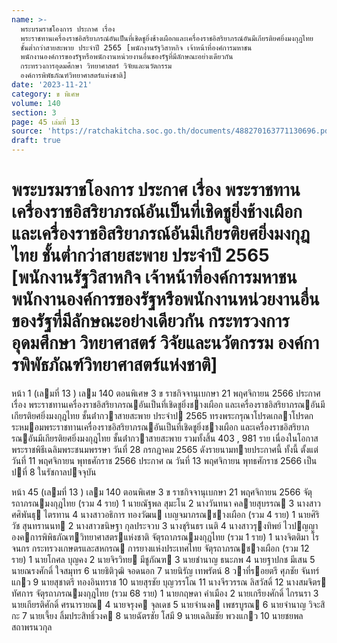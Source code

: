 ```yaml
---
name: >-
  พระบรมราชโองการ ประกาศ เรื่อง
  พระราชทานเครื่องราชอิสริยาภรณ์อันเป็นที่เชิดชูยิ่งช้างเผือกและเครื่องราชอิสริยาภรณ์อันมีเกียรติยศยิ่งมงกุฎไทย
  ชั้นต่ำกว่าสายสะพาย ประจำปี 2565 [พนักงานรัฐวิสาหกิจ เจ้าหน้าที่องค์การมหาชน
  พนักงานองค์การของรัฐหรือพนักงานหน่วยงานอื่นของรัฐที่มีลักษณะอย่างเดียวกัน
  กระทรวงการอุดมศึกษา วิทยาศาสตร์ วิจัยและนวัตกรรม
  องค์การพิพัธภัณฑ์วิทยาศาสตร์แห่งชาติ]
date: '2023-11-21'
category: ข พิเศษ
volume: 140
section: 3
page: 45 เล่มที่ 13
source: 'https://ratchakitcha.soc.go.th/documents/488270163771130696.pdf'
draft: true
---
```


# พระบรมราชโองการ ประกาศ เรื่อง พระราชทานเครื่องราชอิสริยาภรณ์อันเป็นที่เชิดชูยิ่งช้างเผือกและเครื่องราชอิสริยาภรณ์อันมีเกียรติยศยิ่งมงกุฎไทย ชั้นต่ำกว่าสายสะพาย ประจำปี 2565 [พนักงานรัฐวิสาหกิจ เจ้าหน้าที่องค์การมหาชน พนักงานองค์การของรัฐหรือพนักงานหน่วยงานอื่นของรัฐที่มีลักษณะอย่างเดียวกัน กระทรวงการอุดมศึกษา วิทยาศาสตร์ วิจัยและนวัตกรรม องค์การพิพัธภัณฑ์วิทยาศาสตร์แห่งชาติ]

หน้า 1 (เลมที่ 13 ) เลม 140 ตอนพิเศษ 3 ข ราชกิจจานุเบกษา 21 พฤศจิกายน 2566 ประกาศ เรื่อง พระราชทานเครื่องราชอิสริยาภรณอันเป็นที่เชิดชูยิ่งชางเผือก และเครื่องราชอิสริยาภรณอันมีเกียรติยศยิ่งมงกุฎไทย ชั้นต่ํากวาสายสะพาย ประจําป 2565 ทรงพระกรุณาโปรดเกลาโปรดกระหมอมพระราชทานเครื่องราชอิสริยาภรณอันเป็นที่เชิดชูยิ่งชางเผือก และเครื่องราชอิสริยาภรณอันมีเกียรติยศยิ่งมงกุฎไทย ชั้นต่ํากวาสายสะพาย รวมทั้งสิ้น 403 , 981 ราย เนื่องในโอกาสพระราชพิธีเฉลิมพระชนมพรรษา วันที่ 28 กรกฎาคม 2565 ดังรายนามทายประกาศนี้ ทั้งนี้ ตั้งแต่วันที่ 11 พฤศจิกายน พุทธศักราช 2566 ประกาศ ณ วันที่ 13 พฤศจิกายน พุทธศักราช 2566 เป็นปที่ 8 ในรัชกาลปจจุบัน

หน้า 45 (เลมที่ 13 ) เลม 140 ตอนพิเศษ 3 ข ราชกิจจานุเบกษา 21 พฤศจิกายน 2566 จัตุรถาภรณมงกุฎไทย (รวม 4 ราย) 1 นายณัฐพล สุมะโน 2 นางวันทนา คลายสุบรรณ 3 นางสาวศศิพันธุ ไตรทาน 4 นางสาวอธิการ ทองวัฒน เบญจมาภรณชางเผือก (รวม 4 ราย) 1 นายศิริวัช สุนทรานนท 2 นางสาวขนิษฐา กุลประจวบ 3 นางชุรินธร เนติ 4 นางสาวรุงทิพย์ ไวปญญา องคการพิพิธภัณฑวิทยาศาสตรแห่งชาติ จัตุรถาภรณมงกุฎไทย (รวม 1 ราย) 1 นางจิตติมา โรจนกร กระทรวงเกษตรและสหกรณ การยางแห่งประเทศไทย จัตุรถาภรณชางเผือก (รวม 12 ราย) 1 นายโกศล บุญคง 2 นายจิรวิทย มีชูภัณฑ 3 นายชํานาญ ธนะภพ 4 นายฐาปกช มีเสน 5 นายณรงศักดิ์ ใจสมุทร 6 นายธิติวุฒิ จอดนอก 7 นายนิรัญ เทพรัตน์ 8 วาที่รอยตรี ศุภชัย จันทร์แกว 9 นายสุชาตรี ทองอินทราช 10 นายสุรชัย บุญวรรโณ 11 นางจีรวรรณ ลิสวัสดิ์ 12 นางสมจิตร ทัศการ จัตุรถาภรณมงกุฎไทย (รวม 68 ราย) 1 นายกฤษดา คําเมือง 2 นายเกรียงศักดิ์ ไกรนรา 3 นายเกียรติศักดิ์ ศรนารายณ 4 นายจรุงค จุลเดช 5 นายจํานงค เพชรบูรณ 6 นายจํานาญ วิจะสิกะ 7 นายเจี้ยง ลิ้มประสิทธิ์วงค 8 นายฉัตรชัย โสมี 9 นายเฉลิมชัย พวงแกว 10 นายชยพล สถาพรนวกุล

